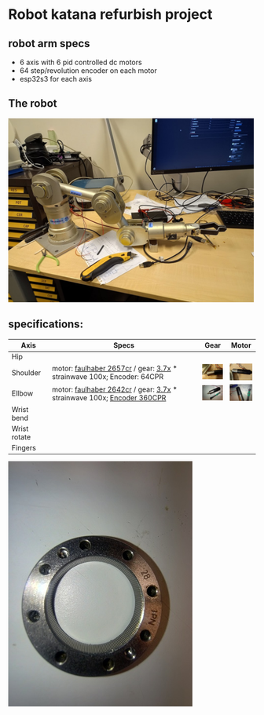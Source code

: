 # Robot katana refurbish project

## robot arm specs

- 6 axis with 6 pid controlled dc motors
- 64 step/revolution encoder on each motor
- esp32s3 for each axis

## The robot

[<img src="assets/robot.jpg" alt="drawing" width="500"/>](assets/robot.jpg)

## specifications:

|Axis   |Specs   |Gear  |Motor  |
|---|---|---|---|
|Hip |  |    |   |
|Shoulder |motor: [faulhaber 2657cr](https://www.faulhaber.com/en/products/series/2657cr/) / gear: [3.7x](https://www.faulhaber.com/en/products/series/261r/#1566) * strainwave 100x; Encoder: 64CPR | [<img src="assets/shoulder-gear.jpg" width="50" />](assets/shoulder-gear.jpg) |[<img src="assets/shoulder-motor.jpg" width="50" />](assets/shoulder-motor.jpg) |
|Ellbow   |motor: [faulhaber 2642cr](https://www.faulhaber.com/en/products/series/2642cr/) / gear: [3.7x](https://www.faulhaber.com/en/products/series/261r/#1566) * strainwave 100x; [Encoder 360CPR](https://docs.broadcom.com/docs/AS22-Kit-Encoder-DS102) |[<img src="assets/gear-ellbow2.jpg" width="50" />](assets/gear-ellbow2.jpg) |[<img src="assets/motor-ellbow.jpg" width="50" />](assets/motor-ellbow.jpg)    |
|Wrist bend   |   |   |    | 
|Wrist rotate |   |   |    | 
|Fingers      |   |   |    | 




![strain wave flange 202 teeth](assets/strainwave-100.jpg)